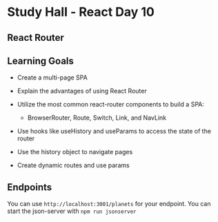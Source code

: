 # Study Hall - React Day 10
## React Router

## Learning Goals

- Create a multi-page SPA

- Explain the advantages of using React Router

- Utilize the most common react-router components to build a SPA:
  - BrowserRouter, Route, Switch, Link, and NavLink

- Use hooks like useHistory and useParams to access the state of the router

- Use the history object to navigate pages

- Create dynamic routes and use params

## Endpoints
You can use `http://localhost:3001/planets` for your endpoint. You can start the json-server with `npm run jsonserver`
